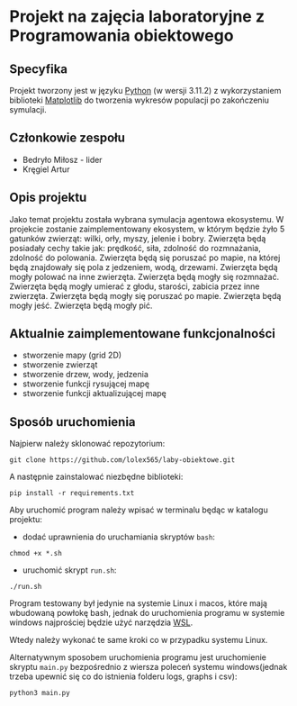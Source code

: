 # Projekt na zajęcia laboratoryjne z Programowania obiektowego

## Specyfika

Projekt tworzony jest w języku [Python](https://www.python.org/) (w wersji 3.11.2) z wykorzystaniem biblioteki [Matplotlib](https://matplotlib.org/) do tworzenia wykresów populacji po zakończeniu symulacji.

## Członkowie zespołu

- Bedryło Miłosz - lider
- Kręgiel Artur

## Opis projektu
Jako temat projektu została wybrana symulacja agentowa ekosystemu.
W projekcie zostanie zaimplementowany ekosystem, w którym będzie żyło 5 gatunków zwierząt: wilki, orły, myszy, jelenie i bobry.
Zwierzęta będą posiadały cechy takie jak: prędkość, siła, zdolność do rozmnażania, zdolność do polowania.
Zwierzęta będą się poruszać po mapie, na której będą znajdowały się pola z jedzeniem, wodą, drzewami.
Zwierzęta będą mogły polować na inne zwierzęta.
Zwierzęta będą mogły się rozmnażać.
Zwierzęta będą mogły umierać z głodu, starości, zabicia przez inne zwierzęta.
Zwierzęta będą mogły się poruszać po mapie.
Zwierzęta będą mogły jeść.
Zwierzęta będą mogły pić.

## Aktualnie zaimplementowane funkcjonalności
- stworzenie mapy (grid 2D)
- stworzenie zwierząt
- stworzenie drzew, wody, jedzenia
- stworzenie funkcji rysującej mapę
- stworzenie funkcji aktualizującej mapę

## Sposób uruchomienia

Najpierw należy sklonować repozytorium:

```
git clone https://github.com/lolex565/laby-obiektowe.git
```

A następnie zainstalować niezbędne biblioteki:

```
pip install -r requirements.txt
```

Aby uruchomić program należy wpisać w terminalu będąc w katalogu projektu:

- dodać uprawnienia do uruchamiania skryptów `bash`:

```
chmod +x *.sh
```

- uruchomić skrypt `run.sh`:

```
./run.sh
```
Program testowany był jedynie na systemie Linux i macos, które mają wbudowaną powłokę bash, jednak do uruchomienia programu w systemie windows najprościej będzie użyć narzędzia [WSL](https://docs.microsoft.com/en-us/windows/wsl/install-win10).

Wtedy należy wykonać te same kroki co w przypadku systemu Linux.

Alternatywnym sposobem uruchomienia programu jest uruchomienie skryptu `main.py` bezpośrednio z wiersza poleceń systemu windows(jednak trzeba upewnić się co do istnienia folderu logs, graphs i csv):

```
python3 main.py
```